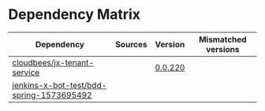 # Dependency Matrix

Dependency | Sources | Version | Mismatched versions
---------- | ------- | ------- | -------------------
[cloudbees/jx-tenant-service](https://github.com/cloudbees/jx-tenant-service) |  | [0.0.220](https://github.com/cloudbees/jx-tenant-service/releases/tag/v0.0.220) | 
[jenkins-x-bot-test/bdd-spring-1573695492](https://github.com/jenkins-x-bot-test/bdd-spring-1573695492.git) |  | []() | 
